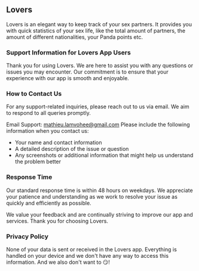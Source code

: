 ## Lovers

Lovers is an elegant way to keep track of your sex partners. It provides you with quick statistics of your sex life, like the total amount of partners, the amount of different nationalities, your Panda points etc.

### Support Information for Lovers App Users

Thank you for using Lovers. We are here to assist you with any questions or issues you may encounter. Our commitment is to ensure that your experience with our app is smooth and enjoyable.

### How to Contact Us

For any support-related inquiries, please reach out to us via email. We aim to respond to all queries promptly.

Email Support: mathieu.lamvohee@gmail.com
Please include the following information when you contact us:

- Your name and contact information
- A detailed description of the issue or question
- Any screenshots or additional information that might help us understand the problem better

### Response Time

Our standard response time is within 48 hours on weekdays. We appreciate your patience and understanding as we work to resolve your issue as quickly and efficiently as possible.

We value your feedback and are continually striving to improve our app and services. Thank you for choosing Lovers.

### Privacy Policy

None of your data is sent or received in the Lovers app. Everything is handled on your device and we don't have any way to access this information. And we also don't want to 😏!
